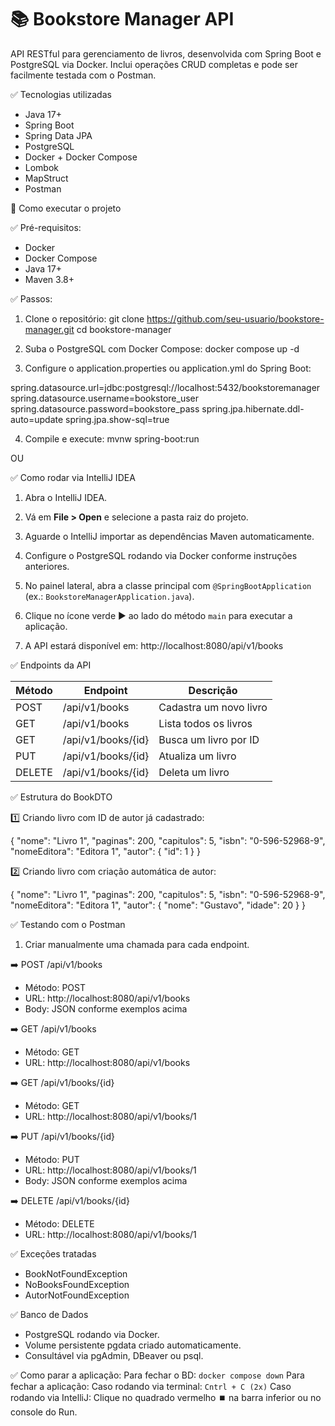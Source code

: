 # 📚 Bookstore Manager API

API RESTful para gerenciamento de livros, desenvolvida com Spring Boot e PostgreSQL via Docker.
Inclui operações CRUD completas e pode ser facilmente testada com o Postman.

✅ Tecnologias utilizadas
- Java 17+
- Spring Boot
- Spring Data JPA
- PostgreSQL
- Docker + Docker Compose
- Lombok
- MapStruct
- Postman

🚀 Como executar o projeto

✅ Pré-requisitos:
- Docker
- Docker Compose
- Java 17+
- Maven 3.8+

✅ Passos:

1. Clone o repositório:
git clone https://github.com/seu-usuario/bookstore-manager.git
cd bookstore-manager

2. Suba o PostgreSQL com Docker Compose:
docker compose up -d

3. Configure o application.properties ou application.yml do Spring Boot:

spring.datasource.url=jdbc:postgresql://localhost:5432/bookstoremanager
spring.datasource.username=bookstore_user
spring.datasource.password=bookstore_pass
spring.jpa.hibernate.ddl-auto=update
spring.jpa.show-sql=true

4. Compile e execute:
mvnw spring-boot:run

OU

✅ Como rodar via IntelliJ IDEA

1. Abra o IntelliJ IDEA.
2. Vá em **File > Open** e selecione a pasta raiz do projeto.
3. Aguarde o IntelliJ importar as dependências Maven automaticamente.
4. Configure o PostgreSQL rodando via Docker conforme instruções anteriores.
5. No painel lateral, abra a classe principal com `@SpringBootApplication` (ex.: `BookstoreManagerApplication.java`).
6. Clique no ícone verde ▶️ ao lado do método `main` para executar a aplicação.

5. A API estará disponível em:
http://localhost:8080/api/v1/books

✅ Endpoints da API

| Método | Endpoint               | Descrição                  |
|-------- |---------------------- |---------------------------|
| POST    | /api/v1/books         | Cadastra um novo livro     |
| GET     | /api/v1/books         | Lista todos os livros      |
| GET     | /api/v1/books/{id}    | Busca um livro por ID      |
| PUT     | /api/v1/books/{id}    | Atualiza um livro          |
| DELETE  | /api/v1/books/{id}    | Deleta um livro            |

✅ Estrutura do BookDTO

1️⃣ Criando livro com ID de autor já cadastrado:

{
    "nome": "Livro 1",
    "paginas": 200,
    "capitulos": 5,
    "isbn": "0-596-52968-9",
    "nomeEditora": "Editora 1",
    "autor": {
        "id": 1
    }
}

2️⃣ Criando livro com criação automática de autor:

{
    "nome": "Livro 1",
    "paginas": 200,
    "capitulos": 5,
    "isbn": "0-596-52968-9",
    "nomeEditora": "Editora 1",
    "autor": {
        "nome": "Gustavo",
        "idade": 20
    }
}

✅ Testando com o Postman

1. Criar manualmente uma chamada para cada endpoint.

➡️ POST /api/v1/books
- Método: POST
- URL: http://localhost:8080/api/v1/books
- Body: JSON conforme exemplos acima

➡️ GET /api/v1/books
- Método: GET
- URL: http://localhost:8080/api/v1/books

➡️ GET /api/v1/books/{id}
- Método: GET
- URL: http://localhost:8080/api/v1/books/1

➡️ PUT /api/v1/books/{id}
- Método: PUT
- URL: http://localhost:8080/api/v1/books/1
- Body: JSON conforme exemplos acima

➡️ DELETE /api/v1/books/{id}
- Método: DELETE
- URL: http://localhost:8080/api/v1/books/1

✅ Exceções tratadas
- BookNotFoundException
- NoBooksFoundException
- AutorNotFoundException

✅ Banco de Dados
- PostgreSQL rodando via Docker.
- Volume persistente pgdata criado automaticamente.
- Consultável via pgAdmin, DBeaver ou psql.

✅ Como parar a aplicação:
Para fechar o BD:
```docker compose down```
Para fechar a aplicação:
Caso rodando via terminal:
```Cntrl + C (2x)``` 
Caso rodando via IntelliJ:
Clique no quadrado vermelho ⏹️ na barra inferior ou no console do Run.
